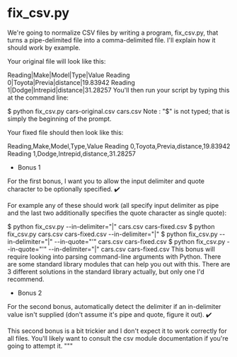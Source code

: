 # fix_csv.py

We're going to normalize CSV files by writing a program, fix_csv.py,
that turns a pipe-delimited file into a comma-delimited file. I'll
explain how it should work by example.

Your original file will look like this:

Reading|Make|Model|Type|Value
Reading 0|Toyota|Previa|distance|19.83942
Reading 1|Dodge|Intrepid|distance|31.28257
You'll then run your script by typing this at the command line:

$ python fix_csv.py cars-original.csv cars.csv
Note : "$" is not typed; that is simply the beginning of the prompt.

Your fixed file should then look like this:

Reading,Make,Model,Type,Value
Reading 0,Toyota,Previa,distance,19.83942
Reading 1,Dodge,Intrepid,distance,31.28257

- Bonus 1

For the first bonus, I want you to allow the input delimiter and quote
character to be optionally specified. ✔️

For example any of these should work (all specify input delimiter as
pipe and the last two additionally specifies the quote character as
single quote):

$ python fix_csv.py --in-delimiter="|" cars.csv cars-fixed.csv
$ python fix_csv.py cars.csv cars-fixed.csv --in-delimiter="|"
$ python fix_csv.py --in-delimiter="|" --in-quote="'" cars.csv cars-fixed.csv
$ python fix_csv.py --in-quote="'" --in-delimiter="|" cars.csv cars-fixed.csv
This bonus will require looking into parsing command-line arguments with 
Python. There are some standard library modules that can help you out 
with this. There are 3 different solutions in the standard library 
actually, but only one I'd recommend.

- Bonus 2

For the second bonus, automatically detect the delimiter if an 
in-delimiter value isn't supplied (don't assume it's pipe and quote, 
figure it out). ✔️

This second bonus is a bit trickier and I don't expect it to work 
correctly for all files. You'll likely want to consult the csv module 
documentation if you're going to attempt it.
"""